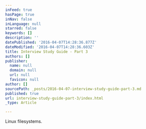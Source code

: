 ```yaml
---
inFeed: true
hasPage: true
inNav: false
inLanguage: null
starred: false
keywords: []
description: ''
datePublished: '2016-04-07T14:28:36.877Z'
dateModified: '2016-04-07T14:28:36.603Z'
title: Interview Study Guide - Part 3
authors: []
publisher:
  name: null
  domain: null
  url: null
  favicon: null
author: []
sourcePath: _posts/2016-04-07-interview-study-guide-part-3.md
published: true
url: interview-study-guide-part-3/index.html
_type: Article

---
```

Linux filesystems.